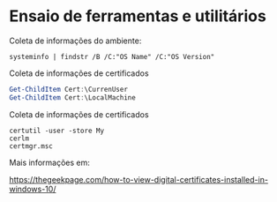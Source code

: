 # Ensaio de ferramentas e utilitários

Coleta de informações do ambiente:
```Cmd
systeminfo | findstr /B /C:"OS Name" /C:"OS Version"
```

Coleta de informações de certificados
```PowerShell
Get-ChildItem Cert:\CurrenUser
Get-ChildItem Cert:\LocalMachine
```

Coleta de informações de certificados
```Cmd
certutil -user -store My
cerlm
certmgr.msc
```

Mais informações em:

https://thegeekpage.com/how-to-view-digital-certificates-installed-in-windows-10/
